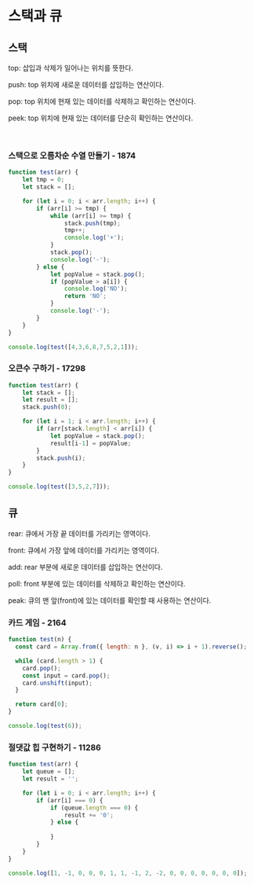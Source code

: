 # 스택과 큐

## 스택
top: 삽입과 삭제가 일어나는 위치를 뜻한다.

push: top 위치에 새로운 데이터를 삽입하는 연산이다.

pop: top 위치에 현재 있는 데이터를 삭제하고 확인하는 연산이다.

peek: top 위치에 현재 있는 데이터를 단순히 확인하는 연산이다.

<br>

### 스택으로 오름차순 수열 만들기 - 1874
```js
function test(arr) {
    let tmp = 0;
    let stack = [];

    for (let i = 0; i < arr.length; i++) {
        if (arr[i] >= tmp) {
            while (arr[i] >= tmp) {
                stack.push(tmp);
                tmp++;
                console.log('+');
            }
            stack.pop();
            console.log('-');
        } else {
            let popValue = stack.pop();
            if (popValue > a[i]) {
                console.log('NO');
                return 'NO';
            }
            console.log('-');
        }
    }
}

console.log(test([4,3,6,8,7,5,2,1]));
```

### 오큰수 구하기 - 17298
```js
function test(arr) {
    let stack = [];
    let result = [];
    stack.push(0);

    for (let i = 1; i < arr.length; i++) {
        if (arr[stack.length] < arr[i]) {
            let popValue = stack.pop();
            result[i-1] = popValue;
        }
        stack.push(i);
    }
}

console.log(test([3,5,2,7]));
```

## 큐
rear: 큐에서 가장 끝 데이터를 가리키는 영역이다.

front: 큐에서 가장 앞에 데이터를 가리키는 영역이다.

add: rear 부분에 새로운 데이터를 삽입하는 연산이다.

poll: front 부분에 있는 데이터를 삭제하고 확인하는 연산이다.

peak: 큐의 맨 앞(front)에 있는 데이터를 확인할 때 사용하는 연산이다.


### 카드 게임 - 2164
```js
function test(n) {
  const card = Array.from({ length: n }, (v, i) => i + 1).reverse();

  while (card.length > 1) {
    card.pop();
    const input = card.pop();
    card.unshift(input);
  }

  return card[0];
}

console.log(test(6));
```

### 절댓값 힙 구현하기 - 11286
```js
function test(arr) {
    let queue = [];
    let result = '';

    for (let i = 0; i < arr.length; i++) {
        if (arr[i] === 0) {
            if (queue.length === 0) {
                result += '0';
            } else {
                
            }
        }
    }
}

console.log([1, -1, 0, 0, 0, 1, 1, -1, 2, -2, 0, 0, 0, 0, 0, 0, 0]);
```

